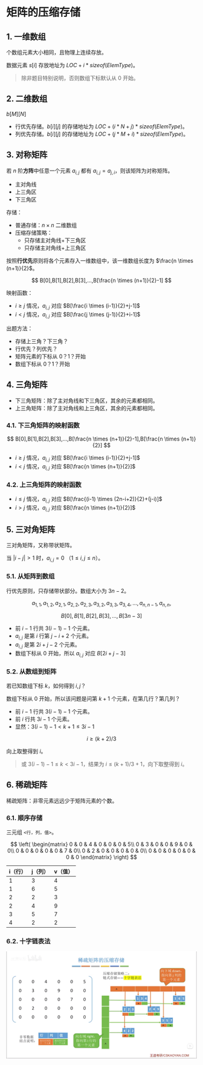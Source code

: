# 矩阵的压缩存储

## 1. 一维数组

个数组元素大小相同，且物理上连续存放。

数据元素 $s[i]$ 存放地址为 $LOC+i*sizeof(ElemType)$。

> 除非题目特别说明，否则数组下标默认从 0 开始。

## 2. 二维数组

$b[M][N]$

- 行优先存储。$b[i][j]$ 的存储地址为 $LOC+(i*N+j)*sizeof(ElemType)$。
- 列优先存储。$b[i][j]$ 的存储地址为 $LOC+(j*M+i)*sizeof(ElemType)$。

## 3. 对称矩阵

若 $n$ 阶**方阵**中任意一个元素 $a_{i,j}$ 都有 $a_{i,j}=a_{j,i}$，则该矩阵为对称矩阵。

- 主对角线
- 上三角区
- 下三角区

存储：

- 普通存储：$n \times n$ 二维数组
- 压缩存储策略：
  - 只存储主对角线+下三角区
  - 只存储主对角线+上三角区

按照**行优先**原则将各个元素存入一维数组中，该一维数组长度为 $\frac{n \times (n+1)}{2}$。

$$
B[0],B[1],B[2],B[3],...,B[\frac{n \times (n+1)}{2}-1]
$$

映射函数：

- $i \geq j$ 情况，$a_{i,j}$ 对应 $B[\frac{i \times (i-1)}{2}+j-1]$
- $i \lt j$ 情况，$a_{i,j}$ 对应 $B[\frac{j \times (j-1)}{2}+i-1]$

出题方法：

- 存储上三角？下三角？
- 行优先？列优先？
- 矩阵元素的下标从 0？1？开始
- 数组下标从 0？1？开始

## 4. 三角矩阵

- 下三角矩阵：除了主对角线和下三角区，其余的元素都相同。
- 上三角矩阵：除了主对角线和上三角区，其余的元素都相同。

### 4.1. 下三角矩阵的映射函数

$$
B[0],B[1],B[2],B[3],...,B[\frac{n \times (n+1)}{2}-1],B[\frac{n \times (n+1)}{2}]
$$

- $i \geq j$ 情况，$a_{i,j}$ 对应 $B[\frac{i \times (i-1)}{2}+j-1]$
- $i \lt j$ 情况，$a_{i,j}$ 对应 $B[\frac{n \times (n+1)}{2}]$

### 4.2. 上三角矩阵的映射函数

- $i \leq j$ 情况，$a_{i,j}$ 对应 $B[\frac{(i-1) \times (2n-i+2)}{2}+(j-i)]$
- $i \gt j$ 情况，$a_{i,j}$ 对应 $B[\frac{n \times (n+1)}{2}]$

## 5. 三对角矩阵

三对角矩阵，又称带状矩阵。

当 $|i-j|>1$ 时，$a_{i,j}=0$ （$1 \leq i, j \leq n$）。

### 5.1. 从矩阵到数组

行优先原则，只存储带状部分。数组大小为 $3n-2$。

$$
a_{1,1},a_{1,2},
a_{2,1},a_{2,2},a_{2,3},
a_{3,2},a_{3,3},a_{3,4},
...,
a_{n,n-1},a_{n,n},
$$

$$
B[0],B[1],B[2],B[3],...,B[3n-3]
$$

- 前 $i-1$ 行共 $3(i-1)-1$ 个元素。
- $a_{i,j}$ 是第 $i$ 行第 $j-i+2$ 个元素。
- $a_{i,j}$ 是第 $2i+j-2$ 个元素。
- 数组下标从 $0$ 开始，所以 $a_{i,j}$ 对应 $B[2i+j-3]$

### 5.2. 从数组到矩阵

若已知数组下标 $k$，如何得到 $i,j$？

数组下标从 $0$ 开始，所以该问题是问第 $k+1$ 个元素，在第几行？第几列？

- 前 $i-1$ 行共 $3(i-1)-1$ 个元素。
- 前 $i$ 行共 $3i-1$ 个元素。
- 显然：$3(i-1)-1 \lt k+1 \leq 3i-1$

$$
i \geq (k+2)/3
$$

向上取整得到 $i$。

> 或 $3(i-1)-1 \leq k \lt 3i-1$，结果为 $i \leq (k+1)/3+1$，向下取整得到 $i$。

## 6. 稀疏矩阵

稀疏矩阵：非零元素远远少于矩阵元素的个数。

### 6.1. 顺序存储

三元组 `<行，列，值>`。

$$
\left(
\begin{matrix}
0 & 0 & 4 & 0 & 0 & 0 & 5\\
0 & 3 & 0 & 0 & 9 & 0 & 0\\
0 & 0 & 0 & 0 & 0 & 7 & 0\\
0 & 2 & 0 & 0 & 0 & 0 & 0\\
0 & 0 & 0 & 0 & 0 & 0 & 0
\end{matrix}
\right)
$$

| i（行） | j（列） | v（值） |
| ------- | ------- | ------- |
| 1       | 3       | 4       |
| 1       | 6       | 5       |
| 2       | 2       | 3       |
| 2       | 4       | 9       |
| 3       | 5       | 7       |
| 4       | 2       | 2       |

### 6.2. 十字链表法

![十字链表法](cross-link.jpg)
